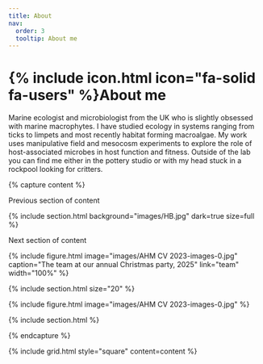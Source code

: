 ```yaml
---
title: About
nav:
  order: 3
  tooltip: About me
---
```


# {% include icon.html icon="fa-solid fa-users" %}About me


Marine ecologist and microbiologist from the UK who is slightly obsessed with marine macrophytes. I have studied ecology in systems ranging from ticks to limpets and most recently habitat forming macroalgae. My work uses manipulative field and mesocosm experiments to explore the role of host-associated microbes in host function and fitness. Outside of the lab you can find me either in the pottery studio or with my head stuck in a rockpool looking for critters.



{% capture content %}

Previous section of content

{%
  include section.html
  background="images/HB.jpg"
  dark=true
  size=full
%}

Next section of content

{%
  include figure.html
  image="images/AHM CV 2023-images-0.jpg"
  caption="The team at our annual Christmas party, 2025"
  link="team"
  width="100%"
%}

{% include section.html size="20" %}

{% include figure.html image="images/AHM CV 2023-images-0.jpg" %}

{% include section.html %}

{% endcapture %}

{% include grid.html style="square" content=content %}
